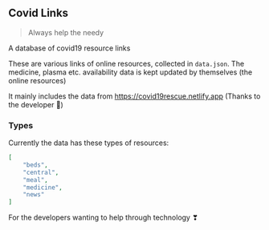 ## Covid Links

> Always help the needy

A database of covid19 resource links

These are various links of online resources, collected in `data.json`.
The medicine, plasma etc. availability data is kept updated by themselves (the online resources)

It mainly includes the data from https://covid19rescue.netlify.app (Thanks to the developer 🙏)

### Types

Currently the data has these types of resources:

```json
[
    "beds",
    "central",
    "meal",
    "medicine",
    "news"
]
```

For the developers wanting to help through technology ❣
